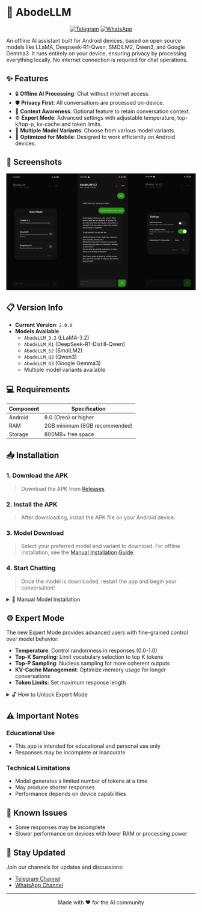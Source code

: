# 🏡 AbodeLLM

<div align="center">

[![Telegram](https://img.shields.io/badge/Telegram-2CA5E0?style=for-the-badge&logo=telegram&logoColor=white)](https://t.me/tricenc)
[![WhatsApp](https://img.shields.io/badge/WhatsApp-25D366?style=for-the-badge&logo=whatsapp&logoColor=white)](https://whatsapp.com/channel/0029ValNwp4I7BeEzI67Xp0i)

</div>

An offline AI assistant built for Android devices, based on open source models like LLaMA, Deepseek-R1-Qwen, SMOlLM2, Qwen3, and Google Gemma3. It runs entirely on your device, ensuring privacy by processing everything locally. No internet connection is required for chat operations.

## ✨ Features

- 🔒 **Offline AI Processing**: Chat without internet access.
- 🛡️ **Privacy First**: All conversations are processed on-device.
- 💭 **Context Awareness**: Optional feature to retain conversation context.
- ⚙️ **Expert Mode**: Advanced settings with adjustable temperature, top-k/top-p, kv-cache and token limits.
- 🎯 **Multiple Model Variants**: Choose from various model variants.
- 📱 **Optimized for Mobile**: Designed to work efficiently on Android devices.

## 📱 Screenshots

<div align="center">
<img src="screenshots/main.png" alt="Screenshots"  width="950"/>
</div>

## 📋 Version Info

- **Current Version**: `2.0.0`
- **Models Available**
  - `AbodeLLM_3.2` (LLaMA-3.2)
  - `AbodeLLM_R1` (DeepSeek-R1-Distill-Qwen)
  - `AbodeLLM_S2` (SmolLM2)
  - `AbodeLLM_Q3` (Qwen3)
  - `AbodeLLM_G3` (Google Gemma3)
  - Multiple model variants available

## 💻 Requirements

| Component | Specification |
|-----------|--------------|
| Android   | 8.0 (Oreo) or higher |
| RAM       | 2GB minimum (8GB recommended) |
| Storage   | 800MB+ free space |

## 📥 Installation

### 1. Download the APK
   > Download the APK from [Releases](https://github.com/brendmung/abodellm/releases)

### 2. Install the APK
   > After downloading, install the APK file on your Android device.

### 3. Model Download
   > Select your preferred model and variant to download. 
   > For offline installation, see the [Manual Installation Guide](manual-install.md).

### 4. Start Chatting
   > Once the model is downloaded, restart the app and begin your conversation!

<details>
<summary>📖 Manual Model Installation</summary>
<br>
If you prefer manual installation of the model, follow the instructions in the <a href="manual-install.md">Manual Installation Guide</a>.
</details>

## ⚙️ Expert Mode

The new Expert Mode provides advanced users with fine-grained control over model behavior:

- **Temperature**: Control randomness in responses (0.0-1.0)
- **Top-K Sampling**: Limit vocabulary selection to top K tokens
- **Top-P Sampling**: Nucleus sampling for more coherent outputs
- **KV-Cache Management**: Optimize memory usage for longer conversations
- **Token Limits**: Set maximum response length

<details>
<summary>🔓 How to Unlock Expert Mode</summary>
<br>

**To Enable Expert Mode:**
1. Open the app and navigate to **Settings**
2. **Long press** on the "Settings" title at the top
3. Keep holding until a dialog appears confirming you've unlocked Expert Mode
4. The advanced controls will now be visible in your settings

**To Hide Expert Mode:**
- Simply **long press** the "Settings" title again
- Expert Mode will be hidden until you unlock it again

> **Note**: Expert Mode is designed for advanced users who understand model parameters. Use caution when adjusting these settings as they can significantly impact performance and response quality.

</details>

## ⚠️ Important Notes

### Educational Use
- This app is intended for educational and personal use only
- Responses may be incomplete or inaccurate

### Technical Limitations
- Model generates a limited number of tokens at a time
- May produce shorter responses
- Performance depends on device capabilities

## 🐛 Known Issues

- Some responses may be incomplete
- Slower performance on devices with lower RAM or processing power

## 📢 Stay Updated

Join our channels for updates and discussions:
- [Telegram Channel](https://t.me/tricenc)
- [WhatsApp Channel](https://whatsapp.com/channel/0029ValNwp4I7BeEzI67Xp0i)

---

<div align="center">
Made with ❤️ for the AI community
</div>
